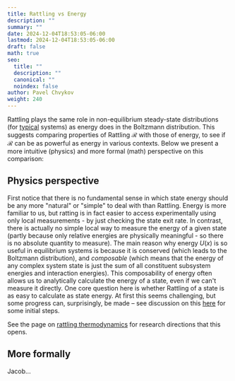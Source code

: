 ```yaml
---
title: Rattling vs Energy
description: ""
summary: ""
date: 2024-12-04T18:53:05-06:00
lastmod: 2024-12-04T18:53:05-06:00
draft: false
math: true
seo:
  title: ""
  description: ""
  canonical: ""
  noindex: false
author: Pavel Chvykov
weight: 240
---
```

Rattling plays the same role in non-equilibrium steady-state distributions (for [typical](/docs/background/typicality) systems) as energy does in the Boltzmann distribution. This suggests comparing properties of Rattling $\mathcal{R}$ with those of energy, to see if $\mathcal{R}$ can be as powerful as energy in various contexts. 
Below we present a more intuitive (physics) and more formal (math) perspective on this comparison:

## Physics perspective

First notice that there is no fundamental sense in which state energy should be any more "natural" or "simple" to deal with than Rattling. Energy is more familiar to us, but ratting is in fact easier to access experimentally using only local measurements - by just checking the state exit rate. In contrast, there is actually no simple local way to measure the energy of a given state (partly because only relative energies are physically meaningful - so there is no absolute quantity to measure). The main reason why energy $U(x)$ is so useful in equilibrium systems is because it is conserved (which leads to the Boltzmann distribution), and *composable* (which means that the energy of any complex system state is just the sum of all constituent subsystem energies and interaction energies). This composability of energy often allows us to analytically calculate the energy of a state, even if we can't measure it directly. One core question here is whether Rattling of a state is as easy to calculate as state energy. At first this seems challenging, but some progress can, surprisingly, be made  – see discussion on this [here](/docs/research-directions/predicting-rattling/) for some initial steps. 

See the page on [rattling thermodynamics](/docs/research-directions/rattling-thermodynamics/) for research directions that this opens. 

## More formally
Jacob...
